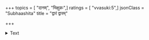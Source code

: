 +++
topics = [ "दानम्", "भिक्षुकः",]
ratings = [ "vvasuki:5",]
jsonClass = "Subhaashita"
title = "द्वारं द्वारम्"

+++

<details><summary>Text</summary>

द्वारं द्वारम् अटन् भिक्षुः शिक्षते न तु भिक्षते ।  
अदत्त्वा मादृशो मा भूर् दत्त्वा च त्वादृशो भव ॥
</details>
